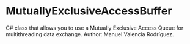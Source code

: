 # MutuallyExclusiveAccessBuffer
C# class that allows you to use a Mutually Exclusive Access Queue for multithreading data exchange.
Author: Manuel Valencia Rodríguez.

